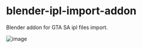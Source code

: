 # blender-ipl-import-addon

Blender addon for GTA SA ipl files import.  

![image](https://user-images.githubusercontent.com/97851724/235796541-b08d5de5-8f5f-46a7-b11b-aa8190b9d6fc.png)
